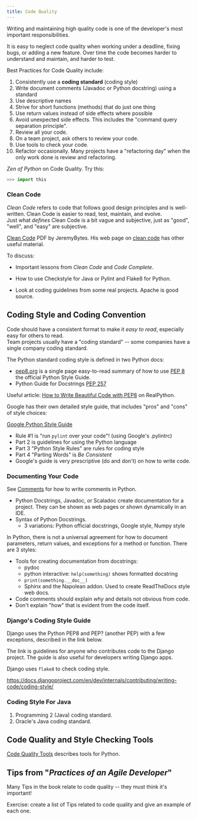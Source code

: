 ```yaml
---
title: Code Quality
---
```


Writing and maintaining high quality code is one of the developer's
most important responsibilities.

It is easy to neglect code quality when working under a deadline,
fixing bugs, or adding a new feature. Over time the code becomes
harder to understand and maintain, and harder to test.

Best Practices for Code Quality include:

1. Consistently use a **coding standard** (coding style)
2. Write document comments (Javadoc or Python docstring) using a standard
3. Use descriptive names
4. Strive for short functions (methods) that do just one thing
5. Use return values instead of side effects where possible
6. Avoid unexpected side effects. This includes the "command query separation principle".
7. Review all your code.
8. On a team project, ask others to review your code.
9. Use tools to check your code.
10. Refactor occasionally.  Many projects have a "refactoring day" when the only work done is review and refactoring.

*Zen of Python* on Code Quality. Try this:

```python
>>> import this
```

### Clean Code

*Clean Code* refers to code that follows good design principles and is well-written. 
Clean Code is easier to read, test, maintain, and evolve.    
Just what *defines* Clean Code is a bit vague and subjective, 
just as "good", "well", and "easy" are subjective.

[Clean Code](http://www.jeremybytes.com/Downloads/CleanCode.pdf) PDF by JeremyBytes. His web page on [clean code](ww.jeremybytes.com/Demos.aspx#CC) has other useful material.

To discuss:

* Important lessons from *Clean Code* and *Code Complete*.

* How to use Checkstyle for Java or Pylint and Flake8 for Python.

* Look at coding guidelines from some real projects. Apache is good source.

## Coding Style and Coding Convention

Code should have a consistent format to make it *easy to read*,
especially easy for others to read.    
Team projects usually have a "coding standard" -- some companies
have a single company coding standard.

The Python standard coding style is defined in two Python docs: 

* [pep8.org](http://pep8.org/) is a single page easy-to-read summary of how to use [PEP 8](https://www.python.org/dev/peps/pep-0008/) the official Python Style Guide.
* Python Guide for Docstrings [PEP 257](https://www.python.org/dev/peps/pep-0257/)

Useful article: [How to Write Beautiful Code with PEP8](https://realpython.com/python-pep8/) on RealPython.

Google has their own detailed style guide, that includes "pros" and "cons" of style choices:

[Google Python Style Guide](https://google.github.io/styleguide/pyguide.html)
 - Rule #1 is "run `pylint` over your code"! (using Google's .pylintrc)
 - Part 2 is guidelines for using the Python language 
 - Part 3 "Python Style Rules" are rules for coding style
 - Part 4 "Parting Words" is *Be Consistent*
 - Google's guide is very prescriptive (do and don't) on how to write code.

### Documenting Your Code

See [Comments](comments) for how to write comments in Python.

* Python Docstrings, Javadoc, or Scaladoc create documentation for a project. They can be shown as web pages or shown dynamically in an IDE.
* Syntax of Python Docstrings.
  - 3 variations: Python official docstrings, Google style, Numpy style

In Python, there is not a universal agreement for how to document parameters, return values, and exceptions for a method or function. There are 3 styles:
* Tools for creating documentation from docstrings:
  - pydoc
  - python interactive: `help(something)` shows formatted docstring
  - `print(something.__doc__)`
  - Sphinx and the Napolean addon. Used to create ReadTheDocs style web docs.
* Code comments should explain *why* and details not obvious from code. 
* Don't explain "how" that is evident from the code itself.

### Django's Coding Style Guide

Django uses the Python PEP8 and PEP? (another PEP) with a few exceptions, described in the link below.

The link is guidelines for anyone who contributes code to the Django project.
The guide is also useful for developers writing Django apps.

Django uses `flake8` to check coding style.

https://docs.djangoproject.com/en/dev/internals/contributing/writing-code/coding-style/

### Coding Style For Java

1. Programming 2 (Java) coding standard.
2. Oracle's Java coding standard.

## Code Quality and Style Checking Tools

[Code Quality Tools](code-quality-tools) describes tools for Python.

## Tips from "*Practices of an Agile Developer*"

Many Tips in the book relate to code quality -- they must think it's important!

Exercise: create a list of Tips related to code quality and give 
an example of each one.
